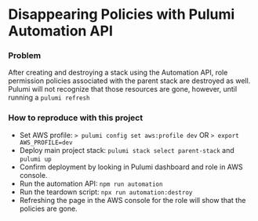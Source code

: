 # Disappearing Policies with Pulumi Automation API

### Problem

After creating and destroying a stack using the Automation API, role permission policies associated with the parent stack are destroyed as well. Pulumi will not recognize that those resources are gone, however, until running a `pulumi refresh`

### How to reproduce with this project

- Set AWS profile: `> pulumi config set aws:profile dev` OR `> export AWS_PROFILE=dev`
- Deploy main project stack: `pulumi stack select parent-stack` and `pulumi up`
- Confirm deployment by looking in Pulumi dashboard and role in AWS console.
- Run the automation API: `npm run automation`
- Run the teardown script: `npx run automation:destroy`
- Refreshing the page in the AWS console for the role will show that the policies are gone.
